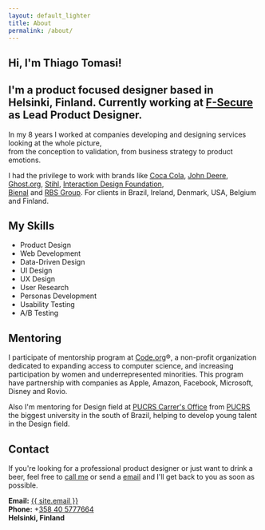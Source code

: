 ```yaml
---
layout: default_lighter
title: About
permalink: /about/
---
```


<main id="main">

<section class="content conteiner-half">
  <div class="conteiner">
    <h1 class="margin-double">Hi, I'm Thiago Tomasi!</h1>
    <!-- <p>A product designer based in Helsinki, Finland.</p> -->
  </div>
</section>

<section class="content">
  <div class="conteiner">
      <h2>I'm a product focused designer based in Helsinki, Finland. Currently working at <a href="f-secure.com" target="_blank">F-Secure</a> as Lead Product Designer.</h2>
      <p>In my 8 years I worked at companies developing and designing services looking at the whole picture,<br />from the conception to validation, from business strategy to product emotions.</p>
      <p>I had the privilege to work with brands like <a href="http://www.coca-cola.com">Coca Cola</a>, <a href="https://www.deere.com">John Deere</a>, <a href="https://ghost.org/">Ghost.org</a>, <a href="http://www.stihl.com">Stihl</a>, <a href="https://www.interaction-design.org">Interaction Design Foundation</a>,<br /> <a href="http://www.bienal.org.br">Bienal</a> and <a href="http://www.clicrbs.com.br/rs/">RBS Group</a>. For clients in Brazil, Ireland, Denmark, USA, Belgium and Finland.</p>
      <!-- <p class="margin-double margin-double-bottom"><a href="{{ site.url }}pdfs/ThiagoTaroucoTomasi-CV.pdf" target="_blank" class="button">Download my CV</a></p> -->
    <div class="conteiner-half-width">
      <h2 class="title">My Skills</h2>
    </div>
    <div class="conteiner-half-width">
      <ul>
        <li>Product Design</li>
        <li>Web Development</li>
        <li>Data-Driven Design</li>
        <li>UI Design</li>
        <li>UX Design</li>
        <li>User Research</li>
        <li>Personas Development</li>
        <li>Usability Testing</li>
        <li>A/B Testing</li>
      </ul>
    </div>
    <div class="conteiner-half-width">
      <h2 class="title">Mentoring</h2>
    </div>
    <div class="conteiner-half-width">
      <p>I participate of mentorship program at <a href="https://code.org" target="_blank">Code.org</a>®, a non-profit organization dedicated to expanding access to computer science, and increasing participation by women and underrepresented minorities. This program have partnership with companies as Apple, Amazon, Facebook, Microsoft, Disney and Rovio.</p>
      <p>Also I'm mentoring for Design field at <a href="http://www.carreiraspucrs.com.br" target="_blank">PUCRS Carrer's Office</a> from <a href="http://www.pucrs.br/en/" target="_blank">PUCRS</a> the biggest university in the south of Brazil, helping to develop young talent in the Design field.</p>
    </div>
    <div class="conteiner-half-width">
      <h2 class="title">Contact</h2>
    </div>
    <div class="conteiner-half-width">
      <p>If you're looking for a professional product designer or just want to drink a beer, feel free to <a href="callto:+358 40 5777664">call me</a> or send a <a target="_blank" href="mailto:{{ site.email }}">email</a> and I'll get back to you as soon as possible.</p>
      <p><strong>Email:</strong> <a target="_blank" href="mailto:{{ site.email }}">{{ site.email }}</a><br />
      <strong>Phone:</strong> +<a href="callto:+358 40 5777664">358 40 5777664</a><br />
      <strong>Helsinki, Finland</strong></p>
    </div>
  </div>
</section>

</main>
